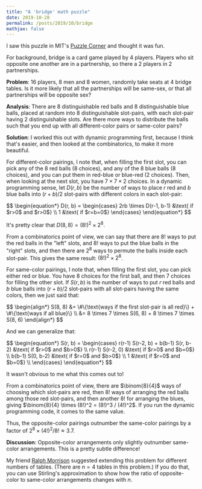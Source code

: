```yaml
---
title: "A 'bridge' math puzzle"
date: 2019-10-28
permalink: /posts/2019/10/bridge
mathjax: false
---
```


I saw this puzzle in MIT's [Puzzle
Corner](https://alum.mit.edu/slice/reflections-puzzle-guy) and thought it was
fun.

For background, bridge is a card game played by 4 players. Players who sit
opposite one another are in a partnership, so there a 2 players in 2
partnerships.

**Problem**: 16 players, 8 men and 8 women, randomly take seats at 4 bridge
tables. Is it more likely that all the partnerships will be same-sex, or that
all partnerships will be opposite sex?

**Analysis**: There are 8 distinguishable red balls and 8 distinguishable blue
balls, placed at random into 8 distinguishable slot-pairs, with each slot-pair
having 2 distinguishable slots. Are there more ways to distribute the balls such
that you end up with all different-color pairs or same-color pairs?

**Solution**: I worked this out with dynamic programming first, because I think
that's easier, and then looked at the combinatorics, to make it more beautiful.

For different-color pairings, I note that, when filling the first slot, you can
pick any of the 8 red balls (8 choices), and any of the 8 blue balls (8
choices), and you can put them in red-blue or blue-red (2 choices). Then, when
looking at the next slot, you have $7 \times 7 \times 2$ choices. In a dynamic
programming sense, let $D(r, b)$ be the number of ways to place $r$ red and $b$
blue balls into $(r + b)/2$ slot-pairs with different colors in each slot-pair:

<p>
$$
\begin{equation*}
D(r, b) = \begin{cases}
2rb \times D(r-1, b-1) &\text{ if $r>0$ and $r>0$} \\
1 &\text{ if $r=b=0$}
\end{cases}
\end{equation*}
$$
</p>

It's pretty clear that $D(8,8) = (8!)^2 \times 2^8$.

From a combinatorics point of view, we can say that there are $8!$ ways to put
the red balls in the "left" slots, and $8!$ ways to put the blue balls in the
"right" slots, and then there are $2^8$ ways to permute the balls inside each
slot-pair. This gives the same result: $(8!)^2 \times 2^8$.

For same-color pairings, I note that, when filling the first slot, you can
pick either red or blue. You have 8 choices for the first ball, and then 7 choices
for filling the other slot. If $S(r, b)$ is the number of ways to put $r$ red
balls and $b$ blue balls into $(r + b)/2$ slot-pairs with all slot-pairs having
the same colors, then we just said that:

<p>
$$
\begin{align*} S(8, 8) &= \#\{\text{ways if the first slot-pair is all red}\} + \#\{\text{ways if all blue}\} \\
  &= 8 \times 7 \times S(6, 8) + 8 \times 7 \times S(8, 6)
\end{align*}
$$
</p>

And we can generalize that:

<p>
$$
\begin{equation*}
S(r, b) = \begin{cases}
r(r-1) S(r-2, b) + b(b-1) S(r, b-2) &\text{ if $r>0$ and $b>0$} \\
r(r-1) S(r-2, 0) &\text{ if $r>0$ and $b=0$} \\
b(b-1) S(0, b-2) &\text{ if $r=0$ and $b>0$} \\
1 &\text{ if $r=0$ and $b=0$} \\
\end{cases}
\end{equation*}
$$
</p>

It wasn't obvious to me what this comes out to!

From a combinatorics point of view, there are $\binom{8}{4}$ ways of choosing
which slot-pairs are red, then $8!$ ways of arranging the red balls among those
red slot-pairs, and then another $8!$ for arranging the blues, giving
$\binom{8}{4} \times (8!)^2 = (8!)^3 / (4!)^2$. If you run the dynamic programming
code, it comes to the same value.

Thus, the opposite-color pairings outnumber the same-color pairings by a factor of
$2^8 \times (4!)^2 / 8! \approx 3.7$.

**Discussion**: Opposite-color arrangements only slightly outnumber same-color
arrangements. This is a pretty subtle difference!

My friend [Ralph Morrison](https://sites.williams.edu/10rem/) suggested
extending this problem for different numbers of tables. (There are $n=4$ tables
in this problem.) If you do that, you can use Stirling's approximation to show
how the ratio of opposite-color to same-color arrangements changes with $n$.
